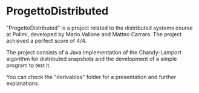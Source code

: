 # ProgettoDistributed

"ProgettoDistributed" is a project related to the distributed systems course at Polimi, developed by Mario Vallone and Matteo Carrara. The project achieved a perfect score of 4/4.

The project consists of a Java implementation of the Chandy-Lamport algorithm for distributed snapshots and the development of a simple program to test it.

You can check the "derivables" folder for a presentation and further explanations.

